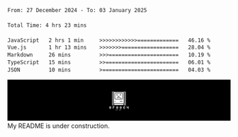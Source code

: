 <!--START_SECTION:waka-->

```txt
From: 27 December 2024 - To: 03 January 2025

Total Time: 4 hrs 23 mins

JavaScript   2 hrs 1 min     >>>>>>>>>>>>=============   46.16 %
Vue.js       1 hr 13 mins    >>>>>>>==================   28.04 %
Markdown     26 mins         >>>======================   10.19 %
TypeScript   15 mins         >>=======================   06.01 %
JSON         10 mins         >========================   04.03 %
```

<!--END_SECTION:waka-->

<img src="https://raw.githubusercontent.com/n3xta/image-hosting/main/img/202411032331174.png"/>
My README is under construction. 
